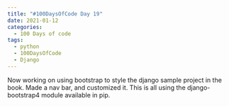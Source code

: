 ```yaml
---
title: "#100DaysOfCode Day 19"
date: 2021-01-12
categories:
  - 100 Days of code
tags:
  - python
  - 100DaysOfCode
  - Django
---
```


Now working on using bootstrap to style the django sample project in the book.  Made a nav bar, and customized it.  This is all using the django-bootstrap4 module available in pip.

[100DaysOfCode]:https://www.100daysofcode.com/faq/
[python-crash-course]: https://nostarch.com/pythoncrashcourse2e


